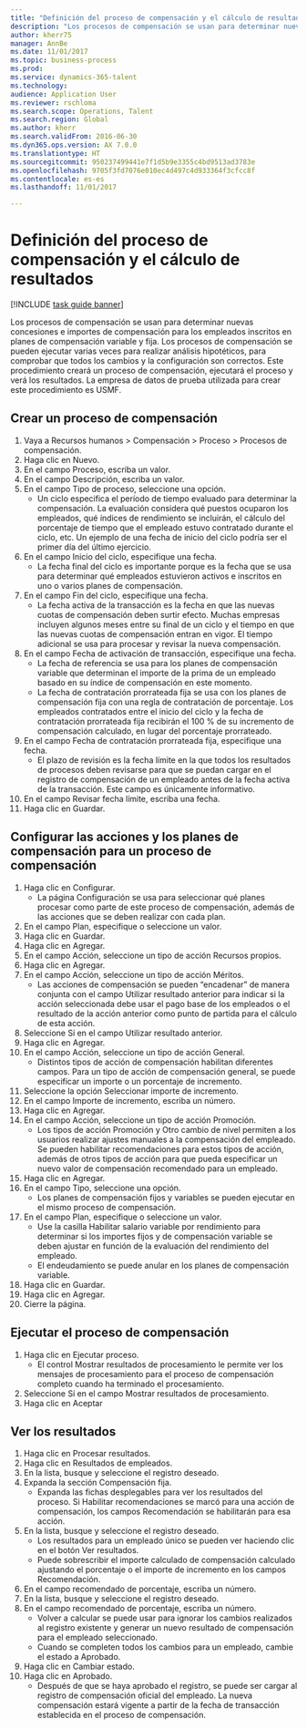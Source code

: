 ```yaml
--- 
title: "Definición del proceso de compensación y el cálculo de resultados"
description: "Los procesos de compensación se usan para determinar nuevas concesiones e importes de compensación para los empleados inscritos en planes de compensación variable y fija."
author: kherr75
manager: AnnBe
ms.date: 11/01/2017
ms.topic: business-process
ms.prod: 
ms.service: dynamics-365-talent
ms.technology: 
audience: Application User
ms.reviewer: rschloma
ms.search.scope: Operations, Talent
ms.search.region: Global
ms.author: kherr
ms.search.validFrom: 2016-06-30
ms.dyn365.ops.version: AX 7.0.0
ms.translationtype: HT
ms.sourcegitcommit: 950237499441e7f1d5b9e3355c4bd9513ad3783e
ms.openlocfilehash: 9705f3fd7076e010ec4d497c4d933364f3cfcc8f
ms.contentlocale: es-es
ms.lasthandoff: 11/01/2017

---
```

# <a name="define-compensation-process-and-calculate-results"></a>Definición del proceso de compensación y el cálculo de resultados

[!INCLUDE [task guide banner](../../includes/task-guide-banner.md)]

Los procesos de compensación se usan para determinar nuevas concesiones e importes de compensación para los empleados inscritos en planes de compensación variable y fija. Los procesos de compensación se pueden ejecutar varias veces para realizar análisis hipotéticos, para comprobar que todos los cambios y la configuración son correctos. Este procedimiento creará un proceso de compensación, ejecutará el proceso y verá los resultados. La empresa de datos de prueba utilizada para crear este procedimiento es USMF.


## <a name="create-a-compensation-process"></a>Crear un proceso de compensación
1. Vaya a Recursos humanos > Compensación > Proceso > Procesos de compensación.
2. Haga clic en Nuevo.
3. En el campo Proceso, escriba un valor.
4. En el campo Descripción, escriba un valor.
5. En el campo Tipo de proceso, seleccione una opción.
    * Un ciclo especifica el período de tiempo evaluado para determinar la compensación. La evaluación considera qué puestos ocuparon los empleados, qué índices de rendimiento se incluirán, el cálculo del porcentaje de tiempo que el empleado estuvo contratado durante el ciclo, etc. Un ejemplo de una fecha de inicio del ciclo podría ser el primer día del último ejercicio.  
6. En el campo Inicio del ciclo, especifique una fecha.
    * La fecha final del ciclo es importante porque es la fecha que se usa para determinar qué empleados estuvieron activos e inscritos en uno o varios planes de compensación.  
7. En el campo Fin del ciclo, especifique una fecha.
    * La fecha activa de la transacción es la fecha en que las nuevas cuotas de compensación deben surtir efecto. Muchas empresas incluyen algunos meses entre su final de un ciclo y el tiempo en que las nuevas cuotas de compensación entran en vigor. El tiempo adicional se usa para procesar y revisar la nueva compensación.  
8. En el campo Fecha de activación de transacción, especifique una fecha.
    * La fecha de referencia se usa para los planes de compensación variable que determinan el importe de la prima de un empleado basado en su índice de compensación en este momento.  
    * La fecha de contratación prorrateada fija se usa con los planes de compensación fija con una regla de contratación de porcentaje.  Los empleados contratados entre el inicio del ciclo y la fecha de contratación prorrateada fija recibirán el 100 % de su incremento de compensación calculado, en lugar del porcentaje prorrateado.  
9. En el campo Fecha de contratación prorrateada fija, especifique una fecha.
    * El plazo de revisión es la fecha límite en la que todos los resultados de procesos deben revisarse para que se puedan cargar en el registro de compensación de un empleado antes de la fecha activa de la transacción. Este campo es únicamente informativo.  
10. En el campo Revisar fecha límite, escriba una fecha.
11. Haga clic en Guardar.

## <a name="setup-the-compensation-plans-and-actions-for-a-compensation-process"></a>Configurar las acciones y los planes de compensación para un proceso de compensación
1. Haga clic en Configurar.
    * La página Configuración se usa para seleccionar qué planes procesar como parte de este proceso de compensación, además de las acciones que se deben realizar con cada plan.  
2. En el campo Plan, especifique o seleccione un valor.
3. Haga clic en Guardar.
4. Haga clic en Agregar.
5. En el campo Acción, seleccione un tipo de acción Recursos propios.
6. Haga clic en Agregar.
7. En el campo Acción, seleccione un tipo de acción Méritos.
    * Las acciones de compensación se pueden “encadenar” de manera conjunta con el campo Utilizar resultado anterior para indicar si la acción seleccionada debe usar el pago base de los empleados o el resultado de la acción anterior como punto de partida para el cálculo de esta acción.  
8. Seleccione Sí en el campo Utilizar resultado anterior.
9. Haga clic en Agregar.
10. En el campo Acción, seleccione un tipo de acción General.
    * Distintos tipos de acción de compensación habilitan diferentes campos. Para un tipo de acción de compensación general, se puede especificar un importe o un porcentaje de incremento.  
11. Seleccione la opción Seleccionar importe de incremento.
12. En el campo Importe de incremento, escriba un número.
13. Haga clic en Agregar.
14. En el campo Acción, seleccione un tipo de acción Promoción.
    * Los tipos de acción Promoción y Otro cambio de nivel permiten a los usuarios realizar ajustes manuales a la compensación del empleado. Se pueden habilitar recomendaciones para estos tipos de acción, además de otros tipos de acción para que pueda especificar un nuevo valor de compensación recomendado para un empleado.  
15. Haga clic en Agregar.
16. En el campo Tipo, seleccione una opción.
    * Los planes de compensación fijos y variables se pueden ejecutar en el mismo proceso de compensación.  
17. En el campo Plan, especifique o seleccione un valor.
    * Use la casilla Habilitar salario variable por rendimiento para determinar si los importes fijos y de compensación variable se deben ajustar en función de la evaluación del rendimiento del empleado.  
    * El endeudamiento se puede anular en los planes de compensación variable.  
18. Haga clic en Guardar.
19. Haga clic en Agregar.
20. Cierre la página.

## <a name="run-the-compensation-process"></a>Ejecutar el proceso de compensación
1. Haga clic en Ejecutar proceso.
    * El control Mostrar resultados de procesamiento le permite ver los mensajes de procesamiento para el proceso de compensación completo cuando ha terminado el procesamiento.  
2. Seleccione Sí en el campo Mostrar resultados de procesamiento.
3. Haga clic en Aceptar

## <a name="view-the-results"></a>Ver los resultados
1. Haga clic en Procesar resultados.
2. Haga clic en Resultados de empleados.
3. En la lista, busque y seleccione el registro deseado.
4. Expanda la sección Compensación fija.
    * Expanda las fichas desplegables para ver los resultados del proceso. Si Habilitar recomendaciones se marcó para una acción de compensación, los campos Recomendación se habilitarán para esa acción.  
5. En la lista, busque y seleccione el registro deseado.
    * Los resultados para un empleado único se pueden ver haciendo clic en el botón Ver resultados.  
    * Puede sobrescribir el importe calculado de compensación calculado ajustando el porcentaje o el importe de incremento en los campos Recomendación.  
6. En el campo recomendado de porcentaje, escriba un número.
7. En la lista, busque y seleccione el registro deseado.
8. En el campo recomendado de porcentaje, escriba un número.
    * Volver a calcular se puede usar para ignorar los cambios realizados al registro existente y generar un nuevo resultado de compensación para el empleado seleccionado.  
    * Cuando se completen todos los cambios para un empleado, cambie el estado a Aprobado.  
9. Haga clic en Cambiar estado.
10. Haga clic en Aprobado.
    * Después de que se haya aprobado el registro, se puede ser cargar al registro de compensación oficial del empleado. La nueva compensación estará vigente a partir de la fecha de transacción establecida en el proceso de compensación.  


